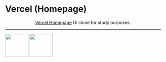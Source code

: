 <h1>
Vercel (Homepage)
</h1>

<p align="center"><a href="https://vercel.com">Vercel Homepage</a> UI clone for study purposes.</p>

<hr>

[<img src="https://avatars.githubusercontent.com/u/71404614?s=400&u=ead15af3b57746b10975dcac0cbda0e8c5bcb924&v=4" width="75px;"/>](https://github.com/onlyLuiz)
[<img src="https://avatars3.githubusercontent.com/u/10366880?s=460&v=4" width="75px;"/>](https://github.com/guilhermerodz)
